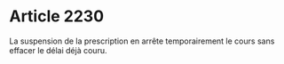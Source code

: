 # Article 2230

<p>La suspension de la prescription en arrête temporairement le cours sans effacer le délai déjà couru. </p>